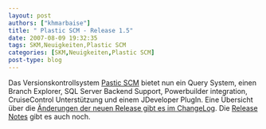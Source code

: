 ```yaml
---
layout: post
authors: ["khmarbaise"]
title: " Plastic SCM - Release 1.5"
date: 2007-08-09 19:32:35
tags: SKM,Neuigkeiten,Plastic SCM
categories: [SKM,Neuigkeiten,Plastic SCM]
post-type: blog
---
```

Das Versionskontrollsystem <a href="">Pastic SCM</a> bietet nun ein Query System, einen Branch Explorer, SQL Server Backend Support, Powerbuilder integration, CruiseControl Unterstützung und einem JDeveloper PlugIn.  Eine Übersicht über die <a href="http://www.plasticscm.com/oplatestrelease2.aspx">Änderungen der neuen Release gibt es im ChangeLog</a>.  Die <a href="http://www.plasticscm.com/opdownloads2/opreleasenotes2.aspx">Release Notes</a> gibt es auch noch.
